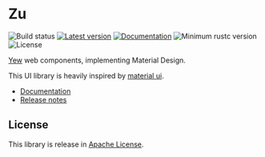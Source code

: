 
# Zu

![Build status](https://github.com/RustVis/zu/actions/workflows/rust.yml/badge.svg)
[![Latest version](https://img.shields.io/crates/v/zu.svg)](https://crates.io/crates/zu)
[![Documentation](https://docs.rs/zu/badge.svg)](https://docs.rs/zu)
![Minimum rustc version](https://img.shields.io/badge/rustc-1.56+-yellow.svg)
![License](https://img.shields.io/crates/l/zu.svg)

[Yew](https://yew.rs) web components, implementing Material Design.

This UI library is heavily inspired by [material ui](https://github.com/mui/material-ui).

- [Documentation](https://docs.rs/zu)
- [Release notes](https://github.com/RustVis/zu/releases)

## License
This library is release in [Apache License](LICENSE).
